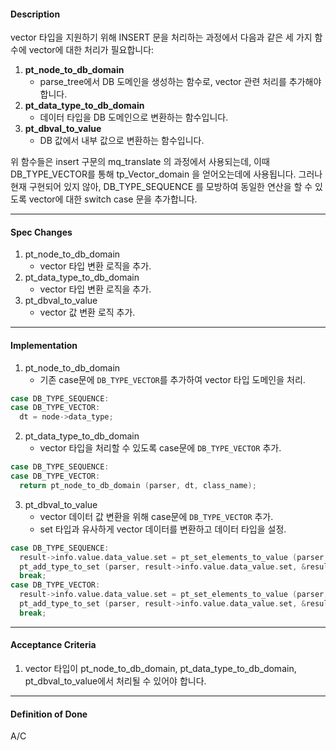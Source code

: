 #### **Description**

vector 타입을 지원하기 위해 INSERT 문을 처리하는 과정에서 다음과 같은 세 가지 함수에 vector에 대한 처리가 필요합니다:

1. **pt_node_to_db_domain**
   - parse_tree에서 DB 도메인을 생성하는 함수로, vector 관련 처리를 추가해야 합니다.
2. **pt_data_type_to_db_domain**
   - 데이터 타입을 DB 도메인으로 변환하는 함수입니다.
3. **pt_dbval_to_value**
   - DB 값에서 내부 값으로 변환하는 함수입니다.

위 함수들은 insert 구문의 mq_translate 의 과정에서 사용되는데, 이때 DB_TYPE_VECTOR를 통해 tp_Vector_domain 을 얻어오는데에 사용됩니다.
그러나 현재 구현되어 있지 않아, DB_TYPE_SEQUENCE 를 모방하여 동일한 연산을 할 수 있도록 vector에 대한 switch case 문을 추가합니다.

---

#### **Spec Changes**

1. pt_node_to_db_domain
   - vector 타입 변환 로직을 추가.
2. pt_data_type_to_db_domain
   - vector 타입 변환 로직을 추가.
3. pt_dbval_to_value
   - vector 값 변환 로직 추가.

---

#### **Implementation**

1. pt_node_to_db_domain
   - 기존 case문에 `DB_TYPE_VECTOR`를 추가하여 vector 타입 도메인을 처리.

```c
case DB_TYPE_SEQUENCE:
case DB_TYPE_VECTOR:
  dt = node->data_type;
```

2. pt_data_type_to_db_domain
   - vector 타입을 처리할 수 있도록 case문에 `DB_TYPE_VECTOR` 추가.

```c
case DB_TYPE_SEQUENCE:
case DB_TYPE_VECTOR:
  return pt_node_to_db_domain (parser, dt, class_name);
```

3. pt_dbval_to_value
   - vector 데이터 값 변환을 위해 case문에 `DB_TYPE_VECTOR` 추가.
   - set 타입과 유사하게 vector 데이터를 변환하고 데이터 타입을 설정.

```c
case DB_TYPE_SEQUENCE:
  result->info.value.data_value.set = pt_set_elements_to_value (parser, val);
  pt_add_type_to_set (parser, result->info.value.data_value.set, &result->data_type);
  break;
case DB_TYPE_VECTOR:
  result->info.value.data_value.set = pt_set_elements_to_value (parser, val);
  pt_add_type_to_set (parser, result->info.value.data_value.set, &result->data_type);
  break;
```

---

#### **Acceptance Criteria**

1. vector 타입이 pt_node_to_db_domain, pt_data_type_to_db_domain, pt_dbval_to_value에서 처리될 수 있어야 합니다.

---

#### **Definition of Done**

A/C
